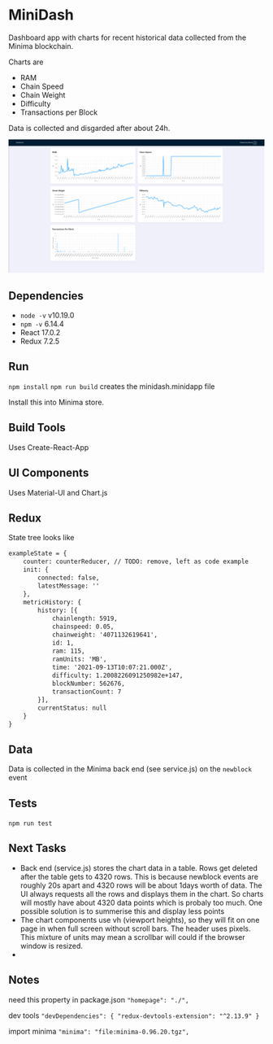 # MiniDash

Dashboard app with charts for recent historical data collected from the Minima blockchain.  

Charts are
- RAM
- Chain Speed
- Chain Weight
- Difficulty
- Transactions per Block

Data is collected and disgarded after about 24h.


![MiniDash](src/images/minidash.png)


## Dependencies
- ```node -v``` v10.19.0
- ```npm -v``` 6.14.4
- React 17.0.2
- Redux 7.2.5


## Run
```npm install```
```npm run build``` creates the minidash.minidapp file

Install this into Minima store.

## Build Tools
Uses Create-React-App


## UI Components

Uses Material-UI and Chart.js

## Redux
State tree looks like

```
exampleState = {
	counter: counterReducer, // TODO: remove, left as code example
	init: {
		connected: false,
		latestMessage: ''
	},
	metricHistory: {
		history: [{
			chainlength: 5919,
			chainspeed: 0.05,
			chainweight: '4071132619641',
			id: 1,
			ram: 115,
			ramUnits: 'MB',
			time: '2021-09-13T10:07:21.000Z',
			difficulty: 1.2008226091250982e+147,
			blockNumber: 562676,
			transactionCount: 7
		}],
		currentStatus: null
	}
}

```

## Data

Data is collected in the Minima back end (see service.js) on the ```newblock``` event

## Tests

```npm run test```


## Next Tasks

- Back end (service.js) stores the chart data in a table. Rows get deleted after the table gets to 4320 rows. This is because newblock events are roughly 20s apart and 4320 rows will be about 1days worth of data. The UI always requests all the rows and displays them in the chart. So charts will mostly have about 4320 data points which is probaly too much. One possible solution is to summerise this and display less points
- The chart components use vh (viewport heights), so they will fit on one page in when full screen without scroll bars. The header uses pixels. This mixture of units may mean a scrollbar will could if the browser window is resized.
- 

## Notes

need this property in package.json ```"homepage": "./",```

dev tools ```"devDependencies": {
    "redux-devtools-extension": "^2.13.9"
  }```

import minima ```"minima": "file:minima-0.96.20.tgz",```
